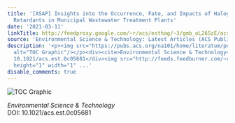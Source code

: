 ```yaml
---
title: '[ASAP] Insights into the Occurrence, Fate, and Impacts of Halogenated Flame
  Retardants in Municipal Wastewater Treatment Plants'
date: '2021-03-11'
linkTitle: http://feedproxy.google.com/~r/acs/esthag/~3/gmb_oL26SzE/acs.est.0c05681
source: 'Environmental Science & Technology: Latest Articles (ACS Publications)'
description: '<p><img src="https://pubs.acs.org/na101/home/literatum/publisher/achs/journals/content/esthag/0/esthag.ahead-of-print/acs.est.0c05681/20210311/images/medium/es0c05681_0007.gif"
  alt="TOC Graphic"/></p><div><cite>Environmental Science & Technology</cite></div><div>DOI:
  10.1021/acs.est.0c05681</div><img src="http://feeds.feedburner.com/~r/acs/esthag/~4/gmb_oL26SzE"
  height="1" width="1" ...'
disable_comments: true
---
```

<p><img src="https://pubs.acs.org/na101/home/literatum/publisher/achs/journals/content/esthag/0/esthag.ahead-of-print/acs.est.0c05681/20210311/images/medium/es0c05681_0007.gif" alt="TOC Graphic"/></p><div><cite>Environmental Science & Technology</cite></div><div>DOI: 10.1021/acs.est.0c05681</div><img src="http://feeds.feedburner.com/~r/acs/esthag/~4/gmb_oL26SzE" height="1" width="1" ...